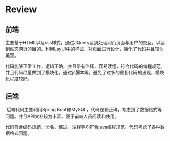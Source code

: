 # Review



## 前端

​	主要基于HTML以及css样式，通过JQuery达到处理网页页面与用户的交互，以达到动态网页的目的。利用LayUI中的样式，对页面进行设计，简化了代码并且较为美观。

​	代码能够正常工作，逻辑正确，并且带有注释，容易读懂，符合代码的编程规范。并且代码尽量做到了模块化。通过js脚本等，避免了过多的重复代码的出现，模块化程度较好。



## 后端

​	后端代码主要利用Spring Boot和MySQL，代码逻辑正确，考虑到了数据格式等问题。并且API文档较为丰富，便于前端人员阅读和使用。

​	代码符合编码规范，命名，缩进，注释等均符合java编程规范。代码考虑了各种数据格式问题。